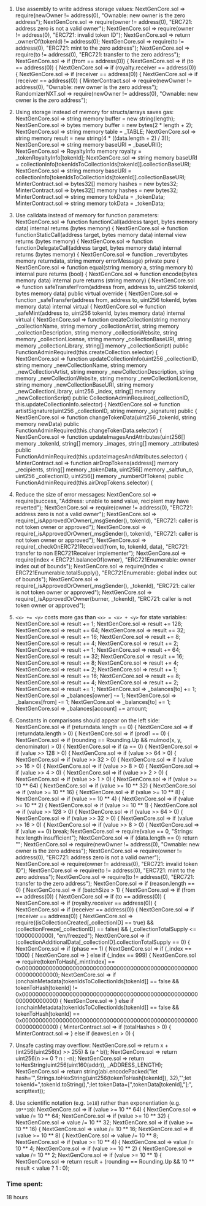 1. Use assembly to write address storage values:
  NextGenCore.sol => require(newOwner != address(0), "Ownable: new owner is the zero address");
  NextGenCore.sol => require(owner != address(0), "ERC721: address zero is not a valid owner");
  NextGenCore.sol => require(owner != address(0), "ERC721: invalid token ID");
  NextGenCore.sol => return _ownerOf(tokenId) != address(0);
  NextGenCore.sol => require(to != address(0), "ERC721: mint to the zero address");
  NextGenCore.sol => require(to != address(0), "ERC721: transfer to the zero address");
  NextGenCore.sol => if (from == address(0)) {
  NextGenCore.sol => if (to == address(0)) {
  NextGenCore.sol => if (royalty.receiver == address(0)) {
  NextGenCore.sol => if (receiver == address(0)) {
  NextGenCore.sol => if (receiver == address(0)) {
  MinterContract.sol => require(newOwner != address(0), "Ownable: new owner is the zero address");
  RandomizerNXT.sol => require(newOwner != address(0), "Ownable: new owner is the zero address");
 
2. Using storage instead of memory for structs/arrays saves gas:
  NextGenCore.sol => string memory buffer = new string(length);
  NextGenCore.sol => bytes memory buffer = new bytes(2 * length + 2);
  NextGenCore.sol => string memory table = _TABLE;
  NextGenCore.sol => string memory result = new string(4 * ((data.length + 2) / 3));
  NextGenCore.sol => string memory baseURI = _baseURI();
  NextGenCore.sol => RoyaltyInfo memory royalty = _tokenRoyaltyInfo[tokenId];
  NextGenCore.sol => string memory baseURI = collectionInfo[tokenIdsToCollectionIds[tokenId]].collectionBaseURI;
  NextGenCore.sol => string memory baseURI = collectionInfo[tokenIdsToCollectionIds[tokenId]].collectionBaseURI;
  MinterContract.sol => bytes32[] memory hashes = new bytes32[](totalHashes);
  MinterContract.sol => bytes32[] memory hashes = new bytes32[](totalHashes);
  MinterContract.sol => string memory tokData = _tokenData;
  MinterContract.sol => string memory tokData = _tokenData;


3. Use calldata instead of memory for function parameters:
  NextGenCore.sol => function functionCall(address target, bytes memory data) internal returns (bytes memory) {
  NextGenCore.sol => function functionStaticCall(address target, bytes memory data) internal view returns (bytes memory) {
  NextGenCore.sol => function functionDelegateCall(address target, bytes memory data) internal returns (bytes memory) {
  NextGenCore.sol => function _revert(bytes memory returndata, string memory errorMessage) private pure {
  NextGenCore.sol => function equal(string memory a, string memory b) internal pure returns (bool) {
  NextGenCore.sol => function encode(bytes memory data) internal pure returns (string memory) {
  NextGenCore.sol => function safeTransferFrom(address from, address to, uint256 tokenId, bytes memory data) public virtual override {
  NextGenCore.sol => function _safeTransfer(address from, address to, uint256 tokenId, bytes memory data) internal virtual {
  NextGenCore.sol => function _safeMint(address to, uint256 tokenId, bytes memory data) internal virtual {
  NextGenCore.sol => function createCollection(string memory _collectionName, string memory _collectionArtist, string memory _collectionDescription, string memory _collectionWebsite, string memory _collectionLicense, string memory _collectionBaseURI, string memory _collectionLibrary, string[] memory _collectionScript) public FunctionAdminRequired(this.createCollection.selector) {
  NextGenCore.sol => function updateCollectionInfo(uint256 _collectionID, string memory _newCollectionName, string memory _newCollectionArtist, string memory _newCollectionDescription, string memory _newCollectionWebsite, string memory _newCollectionLicense, string memory _newCollectionBaseURI, string memory _newCollectionLibrary, uint256 _index, string[] memory _newCollectionScript) public CollectionAdminRequired(_collectionID, this.updateCollectionInfo.selector) {
  NextGenCore.sol => function artistSignature(uint256 _collectionID, string memory _signature) public {
  NextGenCore.sol => function changeTokenData(uint256 _tokenId, string memory newData) public FunctionAdminRequired(this.changeTokenData.selector) {
  NextGenCore.sol => function updateImagesAndAttributes(uint256[] memory _tokenId, string[] memory _images, string[] memory _attributes) public FunctionAdminRequired(this.updateImagesAndAttributes.selector) {
  MinterContract.sol => function airDropTokens(address[] memory _recipients, string[] memory _tokenData, uint256[] memory _saltfun_o, uint256 _collectionID, uint256[] memory _numberOfTokens) public FunctionAdminRequired(this.airDropTokens.selector) {


4. Reduce the size of error messages:
  NextGenCore.sol => require(success, "Address: unable to send value, recipient may have reverted");
  NextGenCore.sol => require(owner != address(0), "ERC721: address zero is not a valid owner");
  NextGenCore.sol => require(_isApprovedOrOwner(_msgSender(), tokenId), "ERC721: caller is not token owner or approved");
  NextGenCore.sol => require(_isApprovedOrOwner(_msgSender(), tokenId), "ERC721: caller is not token owner or approved");
  NextGenCore.sol => require(_checkOnERC721Received(from, to, tokenId, data), "ERC721: transfer to non ERC721Receiver implementer");
  NextGenCore.sol => require(index < ERC721.balanceOf(owner), "ERC721Enumerable: owner index out of bounds");
  NextGenCore.sol => require(index < ERC721Enumerable.totalSupply(), "ERC721Enumerable: global index out of bounds");
  NextGenCore.sol => require(_isApprovedOrOwner(_msgSender(), _tokenId), "ERC721: caller is not token owner or approved");
  NextGenCore.sol => require(_isApprovedOrOwner(burner, _tokenId), "ERC721: caller is not token owner or approved");

5. `<x> += <y>` costs more gas than `<x> = <x> + <y>` for state variables:
  NextGenCore.sol => result += 1;
  NextGenCore.sol => result += 128;
  NextGenCore.sol => result += 64;
  NextGenCore.sol => result += 32;
  NextGenCore.sol => result += 16;
  NextGenCore.sol => result += 8;
  NextGenCore.sol => result += 4;
  NextGenCore.sol => result += 2;
  NextGenCore.sol => result += 1;
  NextGenCore.sol => result += 64;
  NextGenCore.sol => result += 32;
  NextGenCore.sol => result += 16;
  NextGenCore.sol => result += 8;
  NextGenCore.sol => result += 4;
  NextGenCore.sol => result += 2;
  NextGenCore.sol => result += 1;
  NextGenCore.sol => result += 16;
  NextGenCore.sol => result += 8;
  NextGenCore.sol => result += 4;
  NextGenCore.sol => result += 2;
  NextGenCore.sol => result += 1;
  NextGenCore.sol => _balances[to] += 1;
  NextGenCore.sol => _balances[owner] -= 1;
  NextGenCore.sol => _balances[from] -= 1;
  NextGenCore.sol => _balances[to] += 1;
  NextGenCore.sol => _balances[account] += amount;



6. Constants in comparisons should appear on the left side:
  NextGenCore.sol => if (returndata.length == 0) {
  NextGenCore.sol => if (returndata.length > 0) {
  NextGenCore.sol => if (prod1 == 0) {
  NextGenCore.sol => if (rounding == Rounding.Up && mulmod(x, y, denominator) > 0) {
  NextGenCore.sol => if (a == 0) {
  NextGenCore.sol => if (value >> 128 > 0) {
  NextGenCore.sol => if (value >> 64 > 0) {
  NextGenCore.sol => if (value >> 32 > 0) {
  NextGenCore.sol => if (value >> 16 > 0) {
  NextGenCore.sol => if (value >> 8 > 0) {
  NextGenCore.sol => if (value >> 4 > 0) {
  NextGenCore.sol => if (value >> 2 > 0) {
  NextGenCore.sol => if (value >> 1 > 0) {
  NextGenCore.sol => if (value >= 10 ** 64) {
  NextGenCore.sol => if (value >= 10 ** 32) {
  NextGenCore.sol => if (value >= 10 ** 16) {
  NextGenCore.sol => if (value >= 10 ** 8) {
  NextGenCore.sol => if (value >= 10 ** 4) {
  NextGenCore.sol => if (value >= 10 ** 2) {
  NextGenCore.sol => if (value >= 10 ** 1) {
  NextGenCore.sol => if (value >> 128 > 0) {
  NextGenCore.sol => if (value >> 64 > 0) {
  NextGenCore.sol => if (value >> 32 > 0) {
  NextGenCore.sol => if (value >> 16 > 0) {
  NextGenCore.sol => if (value >> 8 > 0) {
  NextGenCore.sol => if (value == 0) break;
  NextGenCore.sol => require(value == 0, "Strings: hex length insufficient");
  NextGenCore.sol => if (data.length == 0) return "";
  NextGenCore.sol => require(newOwner != address(0), "Ownable: new owner is the zero address");
  NextGenCore.sol => require(owner != address(0), "ERC721: address zero is not a valid owner");
  NextGenCore.sol => require(owner != address(0), "ERC721: invalid token ID");
  NextGenCore.sol => require(to != address(0), "ERC721: mint to the zero address");
  NextGenCore.sol => require(to != address(0), "ERC721: transfer to the zero address");
  NextGenCore.sol => if (reason.length == 0) {
  NextGenCore.sol => if (batchSize > 1) {
  NextGenCore.sol => if (from == address(0)) {
  NextGenCore.sol => if (to == address(0)) {
  NextGenCore.sol => if (royalty.receiver == address(0)) {
  NextGenCore.sol => if (receiver == address(0)) {
  NextGenCore.sol => if (receiver == address(0)) {
  NextGenCore.sol => require((isCollectionCreated[_collectionID] == true) && (collectionFreeze[_collectionID] == false) && (_collectionTotalSupply <= 10000000000), "err/freezed");
  NextGenCore.sol => if (collectionAdditionalData[_collectionID].collectionTotalSupply == 0) {
  NextGenCore.sol => if (phase == 1) {
  NextGenCore.sol => if (_index == 1000) {
  NextGenCore.sol => } else if (_index == 999) {
  NextGenCore.sol => require(tokenToHash[_mintIndex] == 0x0000000000000000000000000000000000000000000000000000000000000000);
  NextGenCore.sol => if (onchainMetadata[tokenIdsToCollectionIds[tokenId]] == false && tokenToHash[tokenId] != 0x0000000000000000000000000000000000000000000000000000000000000000) {
  NextGenCore.sol => } else if (onchainMetadata[tokenIdsToCollectionIds[tokenId]] == false && tokenToHash[tokenId] == 0x0000000000000000000000000000000000000000000000000000000000000000) {
  MinterContract.sol => if (totalHashes > 0) {
  MinterContract.sol => } else if (leavesLen > 0) {
  
 
7. Unsafe casting may overflow:
  NextGenCore.sol => return x + (int256(uint256(x) >> 255) & (a ^ b));
  NextGenCore.sol => return uint256(n >= 0 ? n : -n);
  NextGenCore.sol => return toHexString(uint256(uint160(addr)), _ADDRESS_LENGTH);
  NextGenCore.sol => return string(abi.encodePacked("let hash='",Strings.toHexString(uint256(tokenToHash[tokenId]), 32),"';let tokenId=",tokenId.toString(),";let tokenData=[",tokenData[tokenId],"];", scripttext));

 
8. Use scientific notation (e.g. `1e18`) rather than exponentiation (e.g. `10**18`):
  NextGenCore.sol => if (value >= 10 ** 64) {
  NextGenCore.sol => value /= 10 ** 64;
  NextGenCore.sol => if (value >= 10 ** 32) {
  NextGenCore.sol => value /= 10 ** 32;
  NextGenCore.sol => if (value >= 10 ** 16) {
  NextGenCore.sol => value /= 10 ** 16;
  NextGenCore.sol => if (value >= 10 ** 8) {
  NextGenCore.sol => value /= 10 ** 8;
  NextGenCore.sol => if (value >= 10 ** 4) {
  NextGenCore.sol => value /= 10 ** 4;
  NextGenCore.sol => if (value >= 10 ** 2) {
  NextGenCore.sol => value /= 10 ** 2;
  NextGenCore.sol => if (value >= 10 ** 1) {
  NextGenCore.sol => return result + (rounding == Rounding.Up && 10 ** result < value ? 1 : 0);
  


### Time spent:
18 hours